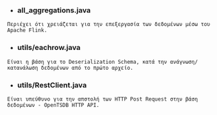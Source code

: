- ###  **all_aggregations.java** 
``` 
Περιέχει ότι χρειάζεται για την επεξεργασία των δεδομένων μέσω του Apache Flink.
```
- ###  **utils/eachrow.java** 
``` 
Είναι η βάση για το Deserialization Schema, κατά την ανάγνωση/κατανάλωση δεδομένων από το πρώτο αρχείο.
```
- ###  **utils/RestClient.java** 
``` 
Είναι υπεύθυνο για την απστολή των HTTP Post Request στην βάση δεδομένων - OpenTSDB HTTP API.
```

